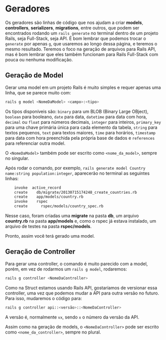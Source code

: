 # Geradores

Os geradores são linhas de código que nos ajudam a criar **models**, **controllers**, **serializers**, **migrations**, entre outros, que podem ser encontrados rodando um `rails generate` no terminal dentro de um projeto Rails, seja Full-Stack, seja API. É bom lembrar que podemos trocar o `generate` por apenas `g`, que usaremos ao longo dessa página, e teremos o mesmo resultado. Teremos o foco na geração de arquivos para Rails API, mas é bom lembrar que eles também funcionam para Rails Full-Stack com pouca ou nenhuma modificação.

## Geração de Model

Gerar uma model em um projeto Rails é muito simples e requer apenas uma linha, que se parece muito com:

```bash
rails g model <NomeDaModel> <campo>:<tipo>
```

Os tipos disponíveis são: `binary` para um BLOB (Binary Large OBject), `boolean` para booleano, `date` para data, `datetime` para data com hora, `decimal` ou `float` para números decimais, `integer` para inteiros, `primary_key` para uma chave primária única para cada elemento da tabela, `string` para textos pequenos, `text` para textos maiores, `time` para horários, `timestamp` para data com hora preenchida pela própria base de dados e `references` para referenciar outra model.

O `<NomeDaModel>` também pode ser escrito como `<nome_da_model>`, sempre no singular.

Após rodar o comando, por exemplo, `rails generate model Country name:string population:integer`, aparecerão no terminal as seguintes linhas:

```bash
    invoke  active_record
    create    db/migrate/20130715174248_create_countries.rb
    create    app/models/country.rb
    invoke    rspec
    create      rspec/models/country_spec.rb
```

Nesse caso, foram criadas uma **migrate** na pasta **db**, um arquivo **country.rb** na pasta **app/models** e, como o rspec já estava instalado, um arquivo de testes na pasta **rspec/models**.

Pronto, assim você terá gerado uma model.

## Geração de Controller

Para gerar uma controller, o comando é muito parecido com a model, porém, em vez de rodarmos um `rails g model`, rodaremos:

```bash
rails g controller <NomeDaController>
```

Como na Struct estamos usando Rails API, gostaríamos de versionar essa controller, uma vez que podemos mudar a API para outra versão no futuro. Para isso, mudaremos o código para:

```bash
rails g controller api::<versão>::<NomeDaController>
```

A versão é, normalmente `vx`, sendo `x` o número da versão da API.

Assim como na geração de models, o `<NomeDaController>` pode ser escrito como `<nome_da_controller>`, sempre no plural.

